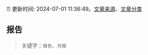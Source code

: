 :alarm_clock: 更新时间: 2024-07-01 11:36:49。[文章来源](/README.md)、[文章分类](/TAGS.md)

## 报告


> 关键字：`报告`、`月报`



